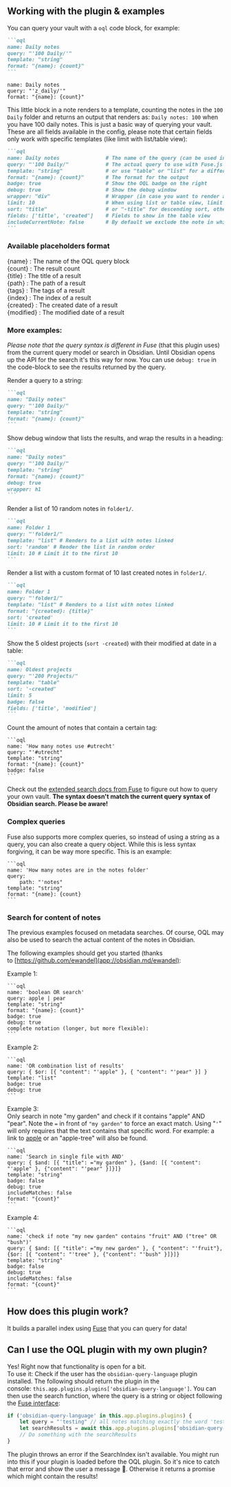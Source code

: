 ## Working with the plugin & examples

You can query your vault with a `oql` code block, for example:

````markdown
```oql
name: Daily notes
query: "'100 Daily/'"
template: "string"
format: "{name}: {count}"
```
````

```oql
name: Daily notes
query: "'z_daily/'"
format: "{name}: {count}"
```


This little block in a note renders to a template, counting the notes in the `100 Daily` folder and returns an output that renders as: `Daily notes: 100` when you have 100 daily notes. This is just a basic way of querying your vault.  
These are all fields available in the config, please note that certain fields only work with specific templates (like limit with list/table view):

````markdown
```oql
name: Daily notes               # The name of the query (can be used in the format as {name})
query: "'100 Daily/"            # The actual query to use with Fuse.js (note the single ' for exact matching)
template: "string"              # or use "table" or "list" for a different output
format: "{name}: {count}"       # The format for the output 
badge: true                     # Show the OQL badge on the right 
debug: true                     # Show the debug window
wrapper: "div"                  # Wrapper (in case you want to render a title like `h1`)
limit: 10                       # When using list or table view, limit the result to N
sort: "title"                   # or "-title" for descending sort, others: "modified", "created" & "random"
fields: ['title', 'created']    # Fields to show in the table view
includeCurrentNote: false       # By default we exclude the note in which you are writing the OQL
```
````

### Available placeholders format

{name} : The name of the OQL query block  
{count} : The result count  
{title} : The title of a result  
{path} : The path of a result  
{tags} : The tags of a result  
{index} : The index of a result  
{created} : The created date of a result  
{modified} : The modified date of a result

### More examples:

_Please note that the query syntax is different in Fuse_ (that this plugin uses) from the current query model or search in Obsidian. Until Obsidian opens up the API for the search it's this way for now. You can use `debug: true` in the code-block to see the results returned by the query.

Render a query to a string:

````markdown
```oql
name: "Daily notes"
query: "'100 Daily/"
template: "string"
format: "{name}: {count}"
```
````

Show debug window that lists the results, and wrap the results in a heading:

````markdown
```oql
name: "Daily notes"
query: "'100 Daily/"
template: "string"
format: "{name}: {count}"
debug: true
wrapper: h1
```
````

Render a list of 10 random notes in `folder1/`.

````markdown
```oql
name: Folder 1
query: "'folder1/" 
template: "list" # Renders to a list with notes linked
sort: 'random' # Render the list in random order
limit: 10 # Limit it to the first 10
```
````

Render a list with a custom format of 10 last created notes in `folder1/`.

````markdown
```oql
name: Folder 1
query: "'folder1/" 
template: "list" # Renders to a list with notes linked
format: "{created}: {title}"
sort: 'created' 
limit: 10 # Limit it to the first 10
```
````

Show the 5 oldest projects (`sort -created`) with their modified at date in a table:

````markdown
```oql
name: Oldest projects
query: "'200 Projects/"
template: "table"
sort: '-created'
limit: 5
badge: false
fields: ['title', 'modified']
```
````

Count the amount of notes that contain a certain tag:

````
```oql
name: 'How many notes use #utrecht'
query: "'#utrecht"
template: "string"
format: "{name}: {count}"
badge: false
```
````

Check out the [extended search docs from Fuse](https://fusejs.io/examples.html#extended-search) to figure out how to query your own vault. **The syntax doesn't match the current query syntax of Obsidian search. Please be aware!**

### Complex queries

Fuse also supports more complex queries, so instead of using a string as a query, you can also create a query object. While this is less syntax forgiving, it can be way more specific. This is an example:

````
```oql
name: 'How many notes are in the notes folder'
query: 
    path: "'notes"
template: "string"
format: "{name}: {count}
```
````

### Search for content of notes

The previous examples focused on metadata searches. Of course, OQL may also be used to search the actual content of the notes in Obsidian.

The following examples should get you started (thanks to [https://github.com/ewandel](app://obsidian.md/ewandel):

Example 1:

````
```oql
name: 'boolean OR search'
query: apple | pear
template: "string"
format: "{name}: {count}"
badge: true
debug: true
complete notation (longer, but more flexible):
```
````

Example 2:

````
```oql
name: 'OR combination list of results'
query: { $or: [{ "content": "'apple" }, { "content": "'pear" }] }
template: "list"
badge: true
debug: true
```
````

Example 3:  
Only search in note "my garden" and check if it contains "apple" AND "pear". Note the `=` in front of `"my garden"` to force an exact match. Using "`'`" will only requires that the text contains that specific word. For example: a link to [apple](app://obsidian.md/apple) or an "apple-tree" will also be found.

````
```oql
name: 'Search in single file with AND'
query: { $and: [{ "title": ="my garden" }, {$and: [{ "content": "'apple" }, {"content": "'pear" }]}]}
template: "string"
badge: false
debug: true
includeMatches: false
format: "{count}"
```
````

Example 4:

````
```oql
name: 'check if note "my new garden" contains "fruit" AND ("tree" OR "bush")'
query: { $and: [{ "title": ="my new garden" }, { "content": "'fruit"}, {$or: [{ "content": "'tree" }, {"content": "'bush" }]}]}
template: "string"
badge: false
debug: true
includeMatches: false
format: "{count}"
```
````

## How does this plugin work?

It builds a parallel index using [Fuse](https://fusejs.io/) that you can query for data!

## Can I use the OQL plugin with my own plugin?

Yes! Right now that functionality is open for a bit.  
To use it: Check if the user has the `obsidian-query-language` plugin installed. The following should return the plugin in the console: `this.app.plugins.plugins['obsidian-query-language']`. You can then use the search function, where the query is a string or object following the [Fuse interface](https://fusejs.io/api/query.html):

```typescript
if ('obsidian-query-language' in this.app.plugins.plugins) {
    let query = "'testing" // all notes matching exactly the word 'testing'.
    let searchResults = await this.app.plugins.plugins['obsidian-query-language'].search(query)
    // Do something with the searchResults
}
```

The plugin throws an error if the SearchIndex isn't available. You might run into this if your plugin is loaded before the OQL plugin. So it's nice to catch that error and show the user a message 🖖. Otherwise it returns a promise which might contain the results!